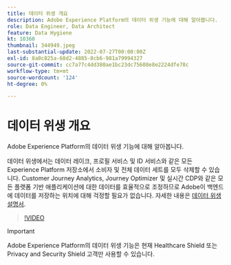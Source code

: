 ```yaml
---
title: 데이터 위생 개요
description: Adobe Experience Platform의 데이터 위생 기능에 대해 알아봅니다.
role: Data Engineer, Data Architect
feature: Data Hygiene
kt: 10360
thumbnail: 344949.jpeg
last-substantial-update: 2022-07-27T00:00:00Z
exl-id: 8a0c825a-68d2-4885-8cb6-981a79994327
source-git-commit: cc7a77c4dd380ae1bc23dc75608e8e2224dfe78c
workflow-type: tm+mt
source-wordcount: '124'
ht-degree: 0%

---
```


# 데이터 위생 개요

Adobe Experience Platform의 데이터 위생 기능에 대해 알아봅니다.

데이터 위생에서는 데이터 레이크, 프로필 서비스 및 ID 서비스와 같은 모든 Experience Platform 저장소에서 소비자 및 전체 데이터 세트를 모두 삭제할 수 있습니다. Customer Journey Analytics, Journey Optimizer 및 실시간 CDP와 같은 모든 플랫폼 기반 애플리케이션에 대한 데이터를 효율적으로 조정하므로 Adobe이 백엔드에 데이터를 저장하는 위치에 대해 걱정할 필요가 없습니다. 자세한 내용은 [데이터 위생 설명서](https://experienceleague.adobe.com/docs/experience-platform/hygiene/home.html).

>[!VIDEO](https://video.tv.adobe.com/v/344949?quality=12&learn=on)

>[!IMPORTANT]
>
> Adobe Experience Platform의 데이터 위생 기능은 현재 Healthcare Shield 또는 Privacy and Security Shield 고객만 사용할 수 있습니다.
